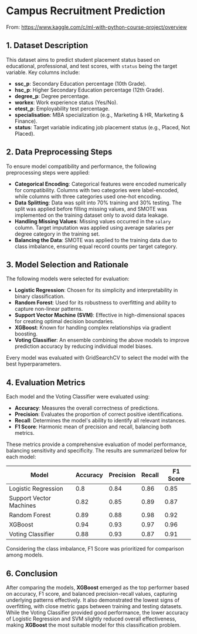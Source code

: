 # Campus Recruitment Prediction

From: https://www.kaggle.com/c/ml-with-python-course-project/overview

## 1. Dataset Description

This dataset aims to predict student placement status based on educational, professional, and test scores, with `status` being the target variable. Key columns include:

- **ssc_p**: Secondary Education percentage (10th Grade).
- **hsc_p**: Higher Secondary Education percentage (12th Grade).
- **degree_p**: Degree percentage.
- **workex**: Work experience status (Yes/No).
- **etest_p**: Employability test percentage.
- **specialisation**: MBA specialization (e.g., Marketing & HR, Marketing & Finance).
- **status**: Target variable indicating job placement status (e.g., Placed, Not Placed).

## 2. Data Preprocessing Steps

To ensure model compatibility and performance, the following preprocessing steps were applied:

- **Categorical Encoding**: Categorical features were encoded numerically for compatibility. Columns with two categories were label-encoded, while columns with three categories used one-hot encoding.
- **Data Splitting**: Data was split into 70% training and 30% testing. The split was applied before filling missing values, and SMOTE was implemented on the training dataset only to avoid data leakage.
- **Handling Missing Values**: Missing values occurred in the `salary` column. Target imputation was applied using average salaries per degree category in the training set.
- **Balancing the Data**: SMOTE was applied to the training data due to class imbalance, ensuring equal record counts per target category.

## 3. Model Selection and Rationale

The following models were selected for evaluation:

- **Logistic Regression**: Chosen for its simplicity and interpretability in binary classification.
- **Random Forest**: Used for its robustness to overfitting and ability to capture non-linear patterns.
- **Support Vector Machine (SVM)**: Effective in high-dimensional spaces for creating optimal decision boundaries.
- **XGBoost**: Known for handling complex relationships via gradient boosting.
- **Voting Classifier**: An ensemble combining the above models to improve prediction accuracy by reducing individual model biases.

Every model was evaluated with GridSearchCV to select the model with the best hyperparameters.

## 4. Evaluation Metrics

Each model and the Voting Classifier were evaluated using:

- **Accuracy**: Measures the overall correctness of predictions.
- **Precision**: Evaluates the proportion of correct positive identifications.
- **Recall**: Determines the model's ability to identify all relevant instances.
- **F1 Score**: Harmonic mean of precision and recall, balancing both metrics.

These metrics provide a comprehensive evaluation of model performance, balancing sensitivity and specificity. The results are summarized below for each model:


| Model                  | Accuracy | Precision | Recall | F1 Score |
|------------------------|----------|-----------|--------|----------|
| Logistic Regression    |    0.8   |    0.84   |  0.86  |   0.85   |
| Support Vector Machines|    0.82  |    0.85   |  0.89  |   0.87   |
| Random Forest          |    0.89  |    0.88   |  0.98  |   0.92   |
| XGBoost                |    0.94  |    0.93   |  0.97  |   0.96   |
| Voting Classifier      |    0.88  |    0.93   |  0.87  |   0.91   |

Considering the class imbalance, F1 Score was prioritized for comparison among models.


## 6. Conclusion

After comparing the models, **XGBoost** emerged as the top performer based on accuracy, F1 score, and balanced precision-recall values, capturing underlying patterns effectively. It also demonstrated the lowest signs of overfitting, with close metric gaps between training and testing datasets. While the Voting Classifier provided good performance, the lower accuracy of Logistic Regression and SVM slightly reduced overall effectiveness, making **XGBoost** the most suitable model for this classification problem.
